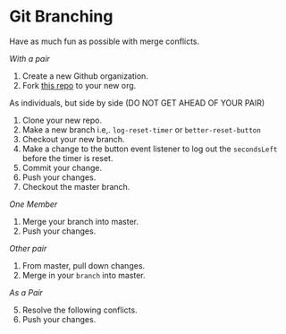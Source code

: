 # Git Branching

Have as much fun as possible with merge conflicts.

*With a pair*

1. Create a new Github organization.
2. Fork [this repo](https://github.com/tiy-dc-wdcp-jun-17/git_branching) to your new org.

As individuals, but side by side (DO NOT GET AHEAD OF YOUR PAIR)

1. Clone your new repo.
2. Make a new branch i.e,. `log-reset-timer` or `better-reset-button`
3. Checkout your new branch.
4. Make a change to the button event listener to log out the `secondsLeft` before the timer is reset.
5. Commit your change.
6. Push your changes.
7. Checkout the master branch.

*One Member*

1. Merge your branch into master.
2. Push your changes.

*Other pair*

1. From master, pull down changes.
2. Merge in your `branch` into master.

*As a Pair*

5. Resolve the following conflicts.
7. Push your changes.
